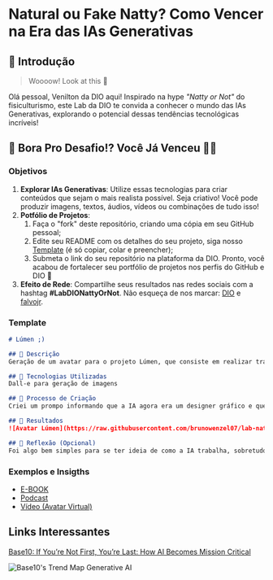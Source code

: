 # Natural ou Fake Natty? Como Vencer na Era das IAs Generativas

## 🚀 Introdução

> Woooow! Look at this 👀

Olá pessoal, Venilton da DIO aqui! Inspirado na hype _"Natty or Not"_ do fisiculturismo, este Lab da DIO te convida a conhecer o mundo das IAs Generativas, explorando o potencial dessas tendências tecnológicas incríveis!

## 🎯 Bora Pro Desafio!? Você Já Venceu 💪🤓

### Objetivos

1. **Explorar IAs Generativas**: Utilize essas tecnologias para criar conteúdos que sejam o mais realista possível. Seja criativo! Você pode produzir imagens, textos, áudios, vídeos ou combinações de tudo isso!
1. **Potfólio de Projetos**:
    1. Faça o "fork" deste repositório, criando uma cópia em seu GitHub pessoal;
    2. Edite seu README com os detalhes do seu projeto, siga nosso [Template](#template) (é só copiar, colar e preencher);
    3. Submeta o link do seu repositório na plataforma da DIO. Pronto, você acabou de fortalecer seu portfólio de projetos nos perfis do GitHub e DIO 🚀
1. **Efeito de Rede**: Compartilhe seus resultados nas redes sociais com a hashtag **#LabDIONattyOrNot**. Não esqueça de nos marcar: [DIO](https://www.linkedin.com/school/dio-makethechange) e [falvojr](https://www.linkedin.com/in/falvojr).

### Template

```markdown
# Lúmen ;)

## 📒 Descrição
Geração de um avatar para o projeto Lúmen, que consiste em realizar tradução em tempo real para Libras - Linguagem Brasileira de Sinais. 

## 🤖 Tecnologias Utilizadas
Dall-e para geração de imagens

## 🧐 Processo de Criação
Criei um prompo informando que a IA agora era um designer gráfico e que estava trabalhando em um projeto chamado Lúmen, que consistia em realizar tradução em tempo real para Libras e que ele deveria criar um avatar.

## 🚀 Resultados
![Avatar Lúmen](https://raw.githubusercontent.com/brunowenzel07/lab-natty-or-not/refs/heads/main/Lumen.jpg)

## 💭 Reflexão (Opcional)
Foi algo bem simples para se ter ideia de como a IA trabalha, sobretudo no que diz respeito à contextualização, ou seja, quanto mais contextualizada a entrega é mais próxima do desejado.
```

### Exemplos e Insigths

- [E-BOOK](/exemplos/E-BOOK.md)
- [Podcast](/exemplos/PODCAST.md)
- [Vídeo (Avatar Virtual)](/exemplos/VIDEO.md)

## Links Interessantes

[Base10: If You’re Not First, You’re Last: How AI Becomes Mission Critical](https://base10.vc/post/generative-ai-mission-critical/)

![Base10's Trend Map Generative AI](https://github.com/digitalinnovationone/lab-natty-or-not/assets/730492/f4df26e8-f8f7-4419-8252-c69d73ea930c)
